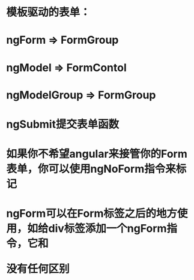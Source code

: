 # 模板驱动的表单：
# ngForm	=>	FormGroup
# ngModel	=>	FormContol
# ngModelGroup	=>	FormGroup
# ngSubmit提交表单函数
# 如果你不希望angular来接管你的Form表单，你可以使用ngNoForm指令来标记
# ngForm可以在Form标签之后的地方使用，如给div标签添加一个ngForm指令，它和<Form ngForm></Form>没有任何区别